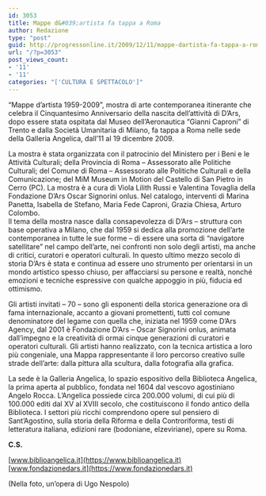 ```yaml
---
id: 3053
title: Mappe d&#039;artista fa tappa a Roma
author: Redazione
type: "post"
guid: http://progressonline.it/2009/12/11/mappe-dartista-fa-tappa-a-roma/
url: "/?p=3053"
post_views_count:
- '11'
- '11'
categories: "['CULTURA E SPETTACOLO']"
---
```


“Mappe d’artista 1959-2009”, mostra di arte contemporanea itinerante che celebra il Cinquantesimo Anniversario della nascita dell’attività di D’Ars, dopo essere stata ospitata dal Museo dell’Aeronautica “Gianni Caproni” di Trento e dalla Società Umanitaria di Milano, fa tappa a Roma nelle sede della Galleria Angelica, dall’11 al 19 dicembre 2009.

La mostra è stata organizzata con il patrocinio del Ministero per i Beni e le Attività Culturali; della Provincia di Roma – Assessorato alle Politiche Culturali; del Comune di Roma – Assessorato alle Politiche Culturali e della Comunicazione; del MiM Museum in Motion del Castello di San Pietro in Cerro (PC). La mostra è a cura di Viola Lilith Russi e Valentina Tovaglia della Fondazione D’Ars Oscar Signorini onlus. Nel catalogo, interventi di Marina Panetta, Isabella de Stefano, Maria Fede Caproni, Grazia Chiesa, Arturo Colombo.  
Il tema della mostra nasce dalla consapevolezza di D’Ars – struttura con base operativa a Milano, che dal 1959 si dedica alla promozione dell’arte contemporanea in tutte le sue forme – di essere una sorta di “navigatore satellitare” nel campo dell’arte, nei confronti non solo degli artisti, ma anche di critici, curatori e operatori culturali. In questo ultimo mezzo secolo di storia D’Ars è stata e continua ad essere uno strumento per orientarsi in un mondo artistico spesso chiuso, per affacciarsi su persone e realtà, nonché emozioni e tecniche espressive con qualche appoggio in più, fiducia ed ottimismo.

Gli artisti invitati – 70 – sono gli esponenti della storica generazione ora di fama internazionale, accanto a giovani promettenti, tutti col comune denominatore del legame con quella che, iniziata nel 1959 come D’Ars Agency, dal 2001 è Fondazione D’Ars – Oscar Signorini onlus, animata dall’impegno e la creatività di ormai cinque generazioni di curatori e operatori culturali. Gli artisti hanno realizzato, con la tecnica artistica a loro più congeniale, una Mappa rappresentante il loro percorso creativo sulle strade dell’arte: dalla pittura alla scultura, dalla fotografia alla grafica.

La sede è la Galleria Angelica, lo spazio espositivo della Biblioteca Angelica, la prima aperta al pubblico, fondata nel 1604 dal vescovo agostiniano Angelo Rocca. L’Angelica possiede circa 200.000 volumi, di cui più di 100.000 editi dal XV al XVIII secolo, che costituiscono il fondo antico della Biblioteca. I settori più ricchi comprendono opere sul pensiero di Sant’Agostino, sulla storia della Riforma e della Controriforma, testi di letteratura italiana, edizioni rare (bodoniane, elzeviriane), opere su Roma.

**C.S.**

[www.biblioangelica.it](https://www.biblioangelica.it)   
[www.fondazionedars.it](https://www.fondazionedars.it)

(Nella foto, un’opera di Ugo Nespolo)